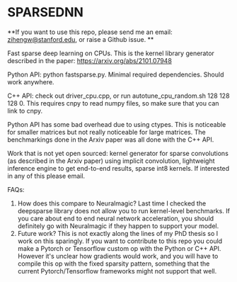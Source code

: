 # SPARSEDNN

**If you want to use this repo, please send me an email: zihengw@stanford.edu, or raise a Github issue. 
**

Fast sparse deep learning on CPUs. This is the kernel library generator described in the paper: https://arxiv.org/abs/2101.07948

Python API: python fastsparse.py. Minimal required dependencies. Should work anywhere.

C++ API: check out driver_cpu.cpp, or run autotune_cpu_random.sh 128 128 128 0. This requires cnpy to read numpy files, so make sure that you can link to cnpy.

Python API has some bad overhead due to using ctypes. This is noticeable for smaller matrices but not really noticeable for large matrices. The benchmarkings done in the Arxiv paper was all done with the C++ API. 

Work that is not yet open sourced: kernel generator for sparse convolutions (as described in the Arxiv paper) using implicit convolution, lightweight inference engine to get end-to-end results, sparse int8 kernels. If interested in any of this please email.

FAQs:
1) How does this compare to Neuralmagic? Last time I checked the deepsparse library does not allow you to run kernel-level benchmarks. If you care about end to end neural network acceleration, you should definitely go with Neuralmagic if they happen to support your model.
2) Future work? This is not exactly along the lines of my PhD thesis so I work on this sparingly. If you want to contribute to this repo you could make a Pytorch or Tensorflow custom op with the Python or C++ API. However it's unclear how gradients would work, and you will have to compile this op with the fixed sparsity pattern, something that the current Pytorch/Tensorflow frameworks might not support that well. 
